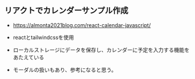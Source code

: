 ## リアクトでカレンダーサンプル作成

- https://almonta2021blog.com/react-calendar-javascript/

- reactとtailwindcssを使用

- ローカルストレージにデータを保存し、カレンダーに予定を入力する機能をあたえている
- モーダルの扱いもあり、参考になると思う。